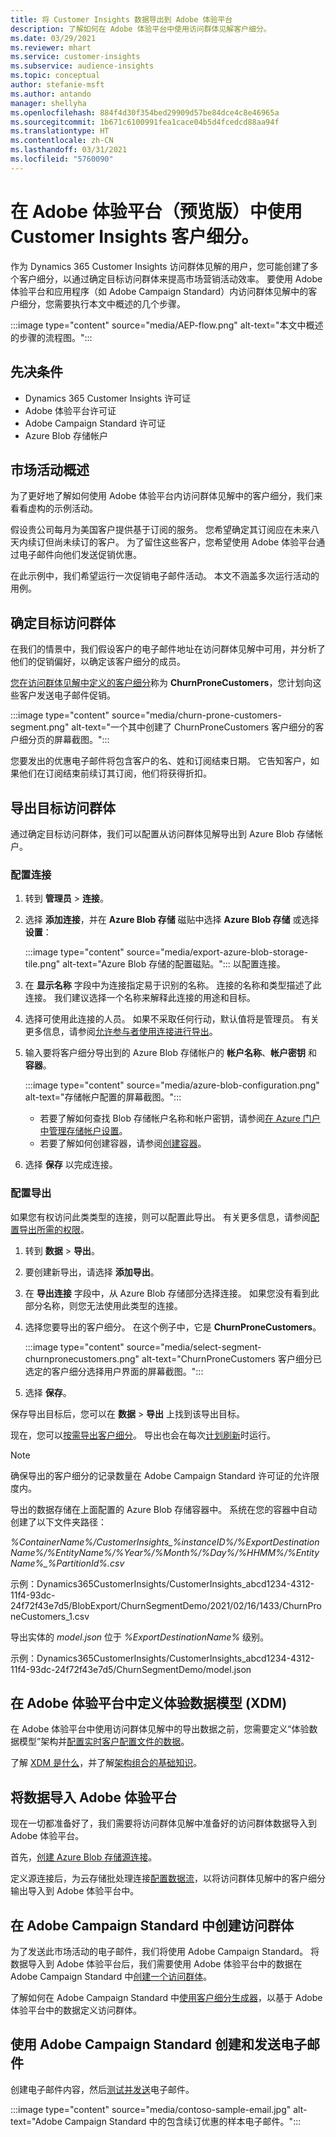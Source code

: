 ```yaml
---
title: 将 Customer Insights 数据导出到 Adobe 体验平台
description: 了解如何在 Adobe 体验平台中使用访问群体见解客户细分。
ms.date: 03/29/2021
ms.reviewer: mhart
ms.service: customer-insights
ms.subservice: audience-insights
ms.topic: conceptual
author: stefanie-msft
ms.author: antando
manager: shellyha
ms.openlocfilehash: 884f4d30f354bed29909d57be84dce4c8e46965a
ms.sourcegitcommit: 1b671c6100991fea1cace04b5d4fcedcd88aa94f
ms.translationtype: HT
ms.contentlocale: zh-CN
ms.lasthandoff: 03/31/2021
ms.locfileid: "5760090"
---
```

# <a name="use-customer-insights-segments-in-adobe-experience-platform-preview"></a>在 Adobe 体验平台（预览版）中使用 Customer Insights 客户细分。

作为 Dynamics 365 Customer Insights 访问群体见解的用户，您可能创建了多个客户细分，以通过确定目标访问群体来提高市场营销活动效率。 要使用 Adobe 体验平台和应用程序（如 Adobe Campaign Standard）内访问群体见解中的客户细分，您需要执行本文中概述的几个步骤。

:::image type="content" source="media/AEP-flow.png" alt-text="本文中概述的步骤的流程图。":::

## <a name="prerequisites"></a>先决条件

-   Dynamics 365 Customer Insights 许可证
-   Adobe 体验平台许可证
-   Adobe Campaign Standard 许可证
-   Azure Blob 存储帐户

## <a name="campaign-overview"></a>市场活动概述

为了更好地了解如何使用 Adobe 体验平台内访问群体见解中的客户细分，我们来看看虚构的示例活动。

假设贵公司每月为美国客户提供基于订阅的服务。 您希望确定其订阅应在未来八天内续订但尚未续订的客户。 为了留住这些客户，您希望使用 Adobe 体验平台通过电子邮件向他们发送促销优惠。

在此示例中，我们希望运行一次促销电子邮件活动。 本文不涵盖多次运行活动的用例。

## <a name="identify-your-target-audience"></a>确定目标访问群体

在我们的情景中，我们假设客户的电子邮件地址在访问群体见解中可用，并分析了他们的促销偏好，以确定该客户细分的成员。

[您在访问群体见解中定义的客户细分](segments.md)称为 **ChurnProneCustomers**，您计划向这些客户发送电子邮件促销。

:::image type="content" source="media/churn-prone-customers-segment.png" alt-text="一个其中创建了 ChurnProneCustomers 客户细分的客户细分页的屏幕截图。":::

您要发出的优惠电子邮件将包含客户的名、姓和订阅结束日期。 它告知客户，如果他们在订阅结束前续订其订阅，他们将获得折扣。

## <a name="export-your-target-audience"></a>导出目标访问群体

通过确定目标访问群体，我们可以配置从访问群体见解导出到 Azure Blob 存储帐户。

### <a name="configure-a-connection"></a>配置连接

1. 转到 **管理员** > **连接**。

1. 选择 **添加连接**，并在 **Azure Blob 存储** 磁贴中选择 **Azure Blob 存储** 或选择 **设置**：

   :::image type="content" source="media/export-azure-blob-storage-tile.png" alt-text="Azure Blob 存储的配置磁贴。"::: 以配置连接。

1. 在 **显示名称** 字段中为连接指定易于识别的名称。 连接的名称和类型描述了此连接。 我们建议选择一个名称来解释此连接的用途和目标。

1. 选择可使用此连接的人员。 如果不采取任何行动，默认值将是管理员。 有关更多信息，请参阅[允许参与者使用连接进行导出](connections.md#allow-contributors-to-use-a-connection-for-exports)。

1. 输入要将客户细分导出到的 Azure Blob 存储帐户的 **帐户名称**、**帐户密钥** 和 **容器**。  
      
   :::image type="content" source="media/azure-blob-configuration.png" alt-text="存储帐户配置的屏幕截图。"::: 
   
    - 若要了解如何查找 Blob 存储帐户名称和帐户密钥，请参阅[在 Azure 门户中管理存储帐户设置](/azure/storage/common/storage-account-manage)。
    - 若要了解如何创建容器，请参阅[创建容器](/azure/storage/blobs/storage-quickstart-blobs-portal#create-a-container)。

1. 选择 **保存** 以完成连接。 

### <a name="configure-an-export"></a>配置导出

如果您有权访问此类类型的连接，则可以配置此导出。 有关更多信息，请参阅[配置导出所需的权限](export-destinations.md#set-up-a-new-export)。

1. 转到 **数据** > **导出**。

1. 要创建新导出，请选择 **添加导出**。

1. 在 **导出连接** 字段中，从 Azure Blob 存储部分选择连接。 如果您没有看到此部分名称，则您无法使用此类型的连接。

1. 选择您要导出的客户细分。 在这个例子中，它是 **ChurnProneCustomers**。

   :::image type="content" source="media/select-segment-churnpronecustomers.png" alt-text="ChurnProneCustomers 客户细分已选定的客户细分选择用户界面的屏幕截图。":::

1. 选择 **保存**。

保存导出目标后，您可以在 **数据** > **导出** 上找到该导出目标。

现在，您可以[按需导出客户细分](export-destinations.md#run-exports-on-demand)。 导出也会在每次[计划刷新](system.md)时运行。

> [!NOTE]
> 确保导出的客户细分的记录数量在 Adobe Campaign Standard 许可证的允许限度内。

导出的数据存储在上面配置的 Azure Blob 存储容器中。 系统在您的容器中自动创建了以下文件夹路径：

*%ContainerName%/CustomerInsights_%instanceID%/%ExportDestinationName%/%EntityName%/%Year%/%Month%/%Day%/%HHMM%/%EntityName%_%PartitionId%.csv*

示例：Dynamics365CustomerInsights/CustomerInsights_abcd1234-4312-11f4-93dc-24f72f43e7d5/BlobExport/ChurnSegmentDemo/2021/02/16/1433/ChurnProneCustomers_1.csv

导出实体的 *model.json* 位于 *%ExportDestinationName%* 级别。

示例：Dynamics365CustomerInsights/CustomerInsights_abcd1234-4312-11f4-93dc-24f72f43e7d5/ChurnSegmentDemo/model.json

## <a name="define-experience-data-model-xdm-in-adobe-experience-platform"></a>在 Adobe 体验平台中定义体验数据模型 (XDM) 

在 Adobe 体验平台中使用访问群体见解中的导出数据之前，您需要定义“体验数据模型”架构并[配置实时客户配置文件的数据](https://experienceleague.adobe.com/docs/experience-platform/profile/tutorials/dataset-configuration.html#tutorials)。

了解 [XDM 是什么](https://experienceleague.adobe.com/docs/experience-platform/xdm/home.html)，并了解[架构组合的基础知识](https://experienceleague.adobe.com/docs/experience-platform/xdm/schema/composition.html#schema)。

## <a name="import-data-into-adobe-experience-platform"></a>将数据导入 Adobe 体验平台

现在一切都准备好了，我们需要将访问群体见解中准备好的访问群体数据导入到 Adobe 体验平台。

首先，[创建 Azure Blob 存储源连接](https://experienceleague.adobe.com/docs/experience-platform/sources/ui-tutorials/create/cloud-storage/blob.html#getting-started)。    

定义源连接后，为云存储批处理连接[配置数据流](https://experienceleague.adobe.com/docs/experience-platform/sources/ui-tutorials/dataflow/cloud-storage.html#ui-tutorials)，以将访问群体见解中的客户细分输出导入到 Adobe 体验平台中。

## <a name="create-an-audience-in-adobe-campaign-standard"></a>在 Adobe Campaign Standard 中创建访问群体

为了发送此市场活动的电子邮件，我们将使用 Adobe Campaign Standard。 将数据导入到 Adobe 体验平台后，我们需要使用 Adobe 体验平台中的数据在 Adobe Campaign Standard 中[创建一个访问群体](https://experienceleague.adobe.com/docs/campaign-standard/using/profiles-and-audiences/get-started-profiles-and-audiences.html#permission)。

了解如何在 Adobe Campaign Standard 中[使用客户细分生成器](https://experienceleague.adobe.com/docs/campaign-standard/using/profiles-and-audiences/working-with-adobe-experience-platform/aep-using-segment-builder.html#building-a-segment)，以基于 Adobe 体验平台中的数据定义访问群体。

## <a name="create-and-send-the-email-using-adobe-campaign-standard"></a>使用 Adobe Campaign Standard 创建和发送电子邮件

创建电子邮件内容，然后[测试并发送](https://experienceleague.adobe.com/docs/campaign-standard/using/testing-and-sending/get-started-sending-messages.html#preparing-and-testing-messages)电子邮件。

:::image type="content" source="media/contoso-sample-email.jpg" alt-text="Adobe Campaign Standard 中的包含续订优惠的样本电子邮件。":::
